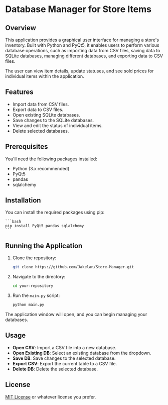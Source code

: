 # Database Manager for Store Items

## Overview

This application provides a graphical user interface for managing a store's inventory. Built with Python and PyQt5, it enables users to perform various database operations, such as importing data from CSV files, saving data to SQLite databases, managing different databases, and exporting data to CSV files.

The user can view item details, update statuses, and see sold prices for individual items within the application.

## Features

- Import data from CSV files.
- Export data to CSV files.
- Open existing SQLite databases.
- Save changes to the SQLite databases.
- View and edit the status of individual items.
- Delete selected databases.

## Prerequisites

You'll need the following packages installed:

- Python (3.x recommended)
- PyQt5
- pandas
- sqlalchemy

## Installation

You can install the required packages using pip:

    ```bash
    pip install PyQt5 pandas sqlalchemy
    ```

## Running the Application

1. Clone the repository:

    ```bash
    git clone https://github.com/Jakelan/Store-Manager.git
    ```

2. Navigate to the directory:

    ```bash
    cd your-repository
    ```

3. Run the `main.py` script:

    ```bash
    python main.py
    ```

The application window will open, and you can begin managing your databases.

## Usage

- **Open CSV**: Import a CSV file into a new database.
- **Open Existing DB**: Select an existing database from the dropdown.
- **Save DB**: Save changes to the selected database.
- **Export CSV**: Export the current table to a CSV file.
- **Delete DB**: Delete the selected database.

## License

[MIT License](LICENSE.md) or whatever license you prefer.

